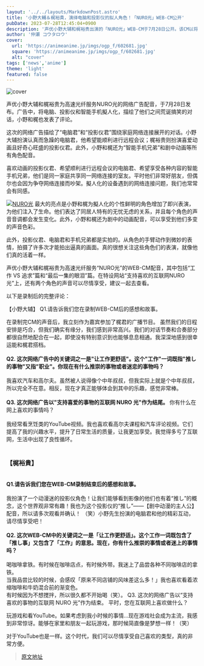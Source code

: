 ```yaml
---
layout: '../../layouts/MarkdownPost.astro'
title: '小野大輔＆梶裕貴，演绎电脑和投影仪的拟人角色！「NURO光」WEB-CM公开'
pubDate: 2023-07-28T12:45:04+0900
description: '声优小野大辅和梶裕贵出演的「NURO光」WEB-CM于7月28日公开。该CM以将电脑、投影仪和手机拟人化的角色们展开荒诞搞笑的对话为主题，小野和梶也发表了评论。'
author: '仲瀬 コウタロウ'
cover:
  url: 'https://animeanime.jp/imgs/ogp_f/602681.jpg'
  square: 'https://animeanime.jp/imgs/ogp_f/602681.jpg'
  alt: "cover"
tags: ['news','anime']
theme: 'light'
featured: false
---
```


![cover](https://animeanime.jp/imgs/ogp_f/602681.jpg)

声优小野大辅和梶裕贵为高速光纤服务NURO光的网络广告配音，于7月28日发布。广告中，将电脑、投影仪和智能手机擬人化，描绘了他们之间荒诞搞笑的对话，小野和梶也发表了评论。

这次的网络广告描绘了“电脑君”和“投影仪君”围绕家庭网络连接展开的对话。小野大辅扮演认真而急躁的电脑君，他希望能顺利进行远程会议；梶裕贵则扮演喜爱动画且好奇心旺盛的投影仪君。此外，小野和梶还为“智能手机兄弟”和剧中动画等所有角色配音。

喜欢动画的投影仪君、希望顺利进行远程会议的电脑君、希望享受各种内容的智能手机兄弟，他们是同一家庭共享同一网络连接的室友。平时他们非常好朋友，但偶尔也会因为争夺网络连接而吵架。擬人化的设备遇到的网络连接问题，我们也常常会有同感。

[![NURO光](https://www.youtube.com/embed/dCFdD9mFR8A?rel=0)](https://www.youtube.com/embed/dCFdD9mFR8A?rel=0)
最大的亮点是小野和梶为擬人化的个性鲜明的角色增加了即兴表演，为他们注入了生命。他们表达了同居人特有的无忧无虑的关系，并且每个角色的声音音调都会发生变化。此外，小野和梶还为剧中的动画配音，可以享受到他们多变的声音色彩。

此外，投影仪君、电脑君和手机兄弟都是实拍的。从角色的手臂动作到微妙的表情，拍摄了许多次才能拍出逼真的画面。真的很想关注这些角色们的表演，就像他们真的活着一样。

声优小野大辅和梶裕贵为高速光纤服务“NURO光”的WEB-CM配音，其中包括“工作 VS 追求”篇和“最后一集的眼泪”篇。在特设网站“支持喜欢的互联网NURO光”上，还有两个角色的声音可以尽情享受，建议一起去查看。

以下是录制后的完整评论：

【小野大辅】
Q1.请告诉我们您在录制WEB-CM后的感想和故事。

在录制完CM的声音后，我立刻作为嘉宾参加了梶君的广播节目。
虽然我们的日程安排是巧合，但我们确实有缘分，我们感到非常高兴。我们的对话节奏和合奏部分都很自然地配合在一起，即使没有特别意识到也能够息息相通。我深深地感到很幸运能和梶君搭档。<br><br><span style="font-weight:bold;">Q2. 这次网络广告中的关键词之一是"让工作更舒适"。这个"工作"一词既指"推し的事物"又指"职业"。你现在有什么推崇的事物或者迷恋的事物吗？</span><br><br>我喜欢汽车和高尔夫。虽然被人说得像个中年叔叔，但我实际上就是个中年叔叔，所以完全不在意。相反，现在才真正能够体会到其中的乐趣，感觉非常棒。<br><br><span style="font-weight:bold;">Q3. 这次网络广告以"支持喜爱的事物的互联网 NURO 光"作为结尾。</span>
你有什么在网上喜欢的事情吗？<br><br>我经常看烹饪类的YouTube视频。我也喜欢看高尔夫课程和汽车评论视频。它们提高了我的兴趣水平，提升了日常生活的质量，让我更加享受。我觉得多亏了互联网，生活中出现了良性循环。<br><br><h3 class="subtitle">【梶裕貴】</h3><br><span style="font-weight:bold;">Q1.请告诉我们您在WEB-CM录制结束后的感想和故事。</span><br><br>我扮演了一个动漫迷的投影仪角色！让我们能够看到影像的他们也有着“推し”的概念，这个世界观非常有趣！我也为这个投影仪的“推し”——【剧中动漫的主人公】配音，所以请多次观看并确认！
（笑）小野先生扮演的电脑君和他的精彩互动，请尽情享受吧！<br><br><span style="font-weight:bold;">Q2. 这次WEB-CM中的关键词之一是「让工作更舒适」。这个工作一词既包含了「推し事」又包含了「工作」的意思。现在，你有什么推崇的事情或者迷上的事情吗？</span><br><br>喝咖啡拿铁。有时候在咖啡店点，有时候外带。我迷上了品尝各种不同咖啡店的拿铁。<br>当我品尝比较的时候，会感叹「原来不同店铺的风味差这么多！」我也喜欢看着浓缩咖啡和牛奶混合前的渐变色。<br>有时候因为不想搅拌，所以很久都不开始喝（笑）。
Q3. 这次的网络广告以“支持喜欢的事物的互联网 NURO 光”作为结束。 平时，您在互联网上喜欢做什么？

玩游戏和看YouTube。如果考虑到我小时候的事情...现在游戏社会成为主流，我感到非常惊讶。能够在家里和朋友一起玩游戏，那时候简直像是梦想一样！（笑）

对于YouTube也是一样。这个时代，我们可以尽情享受自己喜欢的类型，真的非常方便。

>[原文地址](https://animeanime.jp/article/2023/07/28/78887.html)  